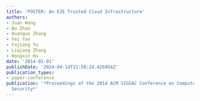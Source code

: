 ```yaml
---
title: 'POSTER: An E2E Trusted Cloud Infrastructure'
authors:
- Juan Wang
- Bo Zhao
- Huanguo Zhang
- Fei Yan
- Fajiang Yu
- Liqiang Zhang
- Hongxin Hu
date: '2014-01-01'
publishDate: '2024-04-14T11:50:24.426954Z'
publication_types:
- paper-conference
publication: '*Proceedings of the 2014 ACM SIGSAC Conference on Computer and Communications
  Security*'
---
```

